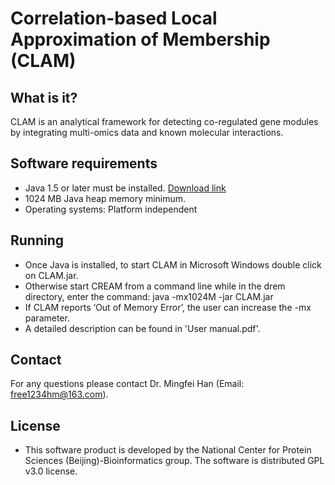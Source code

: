 # Correlation-based Local Approximation of Membership (CLAM)


## What is it?
CLAM is an analytical framework for detecting co-regulated gene modules by integrating multi-omics data and known molecular interactions.


## Software requirements

- Java 1.5 or later must be installed.  [Download link](http://www.java.com)
- 1024 MB Java heap memory minimum.
- Operating systems: Platform independent

## Running

- Once Java is installed, to start CLAM in Microsoft Windows double click on CLAM.jar.  
- Otherwise start CREAM from a command line while in the drem directory, enter the command: java -mx1024M  -jar CLAM.jar
- If CLAM reports ‘Out of Memory Error’, the user can increase the -mx parameter.
- A detailed description can be found in 'User manual.pdf'.


##  Contact

  For any questions please contact Dr. Mingfei Han (Email: [free1234hm@163.com](mailto:free1234hm@163.com)).

##  License

- This software product is developed by the National Center for Protein Sciences (Beijing)-Bioinformatics group. The software is distributed GPL v3.0 license. 

